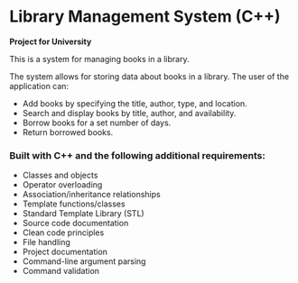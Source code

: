 # Library Management System (C++)

**Project for University**

This is a system for managing books in a library.

The system allows for storing data about books in a library. The user of the application can:
- Add books by specifying the title, author, type, and location.
- Search and display books by title, author, and availability.
- Borrow books for a set number of days.
- Return borrowed books.

### Built with C++ and the following additional requirements:
- Classes and objects
- Operator overloading
- Association/inheritance relationships
- Template functions/classes
- Standard Template Library (STL)
- Source code documentation
- Clean code principles
- File handling
- Project documentation
- Command-line argument parsing
- Command validation
